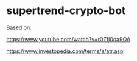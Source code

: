 # supertrend-crypto-bot

Based on: 

https://www.youtube.com/watch?v=r0Zfj0oa9OA

https://www.investopedia.com/terms/a/atr.asp